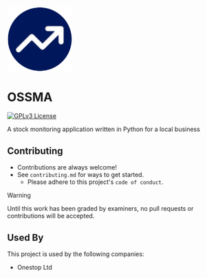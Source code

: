<img src="https://github.com/sbenf999/Stock-Monitoring-Assistant/blob/main/img/logo.png" alt="logo" width="150"/>

# OSSMA 

[![GPLv3 License](https://img.shields.io/badge/License-GPL%20v3-yellow.svg)](https://opensource.org/licenses/)

A stock monitoring application written in Python for a local business


## Contributing

- Contributions are always welcome! 
- See `contributing.md` for ways to get started.
  - Please adhere to this project's `code of conduct`.

> [!WARNING]
Until this work has been graded by examiners, no pull requests or contributions will be accepted.

## Used By

This project is used by the following companies:

- Onestop Ltd


